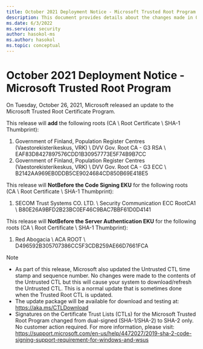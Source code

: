 ```yaml
---
title: October 2021 Deployment Notice - Microsoft Trusted Root Program 
description: This document provides details about the changes made in October 2021 to the root store.
ms.date: 6/3/2022
ms.service: security
author: hasokol-ms
ms.author: hasokol
ms.topic: conceptual
---
```


# October 2021 Deployment Notice - Microsoft Trusted Root Program 

On Tuesday, October 26, 2021, Microsoft released an update to the Microsoft Trusted Root Certificate Program.


This release will **add** the following roots (CA \ Root Certificate \ SHA-1 Thumbprint):
1. Government of Finland, Population Register Centres (Vaestorekisterikeskus, VRK)	\\ DVV Gov. Root CA - G3 RSA	\\ EAF83D8427897576CDD1B30957773E5F74B9B7CC
2. Government of Finland, Population Register Centres (Vaestorekisterikeskus, VRK)	\\ DVV Gov. Root CA - G3 ECC	\\ B2142AA969EB0DDB5CE9024684CD850B69E418E5

This release will **NotBefore the Code Signing EKU** for the following roots (CA \ Root Certificate \ SHA-1 Thumbprint):
1. SECOM Trust Systems CO. LTD.	\\ Security Communication ECC RootCA1	\\ B80E26A9BFD2B23BC0EF46C9BAC7BBF61D0D4141

This release will **NotBefore the Server Authentication EKU** for the following roots (CA \ Root Certificate \ SHA-1 Thumbprint):
1. Red Abogacia	\\ ACA ROOT	\\ D496592B305707386CC5F3CDB259AE66D7661FCA


>[!NOTE]
> * As part of this release, Microsoft also updated the Untrusted CTL time stamp and sequence number. No changes were made to the contents of the Untrusted CTL but this will cause your system to download/refresh the Untrusted CTL. This is a normal update that is sometimes done when the Trusted Root CTL is updated.
> * The update package will be available for download and testing at: <https://aka.ms/CTLDownload>
> * Signatures on the Certificate Trust Lists (CTLs) for the Microsoft Trusted Root Program changed from dual-signed (SHA-1/SHA-2) to SHA-2 only. No customer action required. For more information, please visit: <https://support.microsoft.com/en-us/help/4472027/2019-sha-2-code-signing-support-requirement-for-windows-and-wsus>

